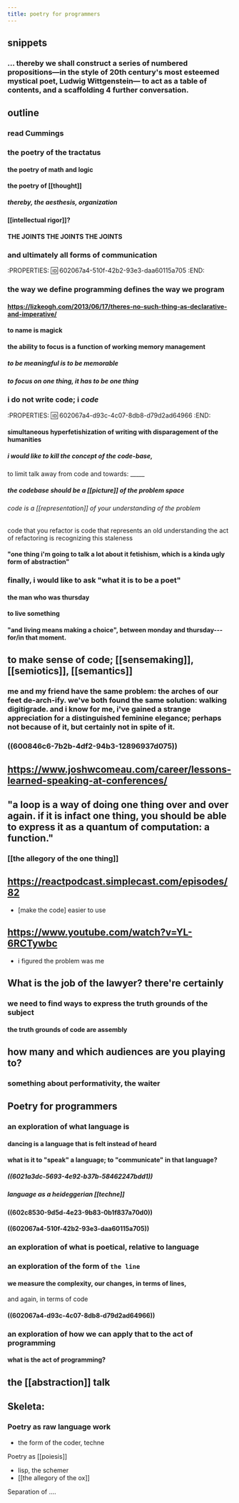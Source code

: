 ```yaml
---
title: poetry for programmers
---
```


## snippets
### ... thereby we shall construct a series of numbered propositions—in the style of 20th century's most esteemed mystical poet, Ludwig Wittgenstein— to act as a table of contents, and a scaffolding 4 further conversation.
## outline
### read Cummings
### the poetry of the tractatus
#### the poetry of math and logic
#### the poetry of [[thought]]
##### thereby, the aesthesis, organization
#### [[intellectual rigor]]?
#### THE JOINTS THE JOINTS THE JOINTS
### and ultimately all forms of communication
:PROPERTIES:
:id: 602067a4-510f-42b2-93e3-daa60115a705
:END:
### the way we define programming defines the way we program
#### https://lizkeogh.com/2013/06/17/theres-no-such-thing-as-declarative-and-imperative/
#### to name is magick
#### the ability to focus is a function of working memory management
##### to be meaningful is to be memorable
##### to focus on one thing, it has to be one thing
### i do not write code; i *code*
:PROPERTIES:
:id: 602067a4-d93c-4c07-8db8-d79d2ad64966
:END:
#### simultaneous hyperfetishization of writing with disparagement of the humanities
##### i would like to kill the concept of the code-base, 
to limit talk away from code and towards: _____
##### the codebase should be a [[picture]] of the problem space
###### code is a [[representation]] of your understanding of the problem
code that you refactor is code that represents an old understanding
the act of refactoring is recognizing this staleness
#### "one thing i'm going to talk a lot about it fetishism, which is a kinda ugly form of abstraction"
### finally, i would like to ask "what it is to be a poet"
#### the man who was thursday
#### to live something
#### "and living means making a choice", between monday and thursday---for/in that moment.
## to make sense of code; [[sensemaking]], [[semiotics]], [[semantics]]
### me and my friend have the same problem: the arches of our feet de-arch-ify. we've both found the same solution: walking digitigrade. and i know for me, i've gained a strange appreciation for a distinguished feminine elegance; perhaps not because of it, but certainly not in spite of it.
### ((600846c6-7b2b-4df2-94b3-12896937d075))
## https://www.joshwcomeau.com/career/lessons-learned-speaking-at-conferences/
## "a loop is a way of doing one thing over and over again. if it is infact one thing, you should be able to express it as a quantum of computation: a function."
### [[the allegory of the one thing]]
## https://reactpodcast.simplecast.com/episodes/82
- [make the code] easier to use
## https://www.youtube.com/watch?v=YL-6RCTywbc
- i figured the problem was me
## What is the job of the lawyer? there're certainly
### we need to find ways to express the truth grounds of the subject
#### the truth grounds of code are assembly
## how many and which audiences are you playing to?
### something about performativity, the waiter
## Poetry for programmers
### an exploration of what language is
#### dancing is a language that is felt instead of heard
#### what is it to "speak" a language; to "communicate" in that language?
##### ((6021a3dc-5693-4e92-b37b-58462247bdd1))
##### language as a heideggerian [[techne]]
#### ((602c8530-9d5d-4e23-9b83-0b1f837a70d0))
#### ((602067a4-510f-42b2-93e3-daa60115a705))
### an exploration of what is poetical, relative to language
### an exploration of the form of `the line`
#### we measure the complexity, our changes, in terms of lines,
and again, in terms of code
#### ((602067a4-d93c-4c07-8db8-d79d2ad64966))
### an exploration of how we can apply that to the act of programming
#### what is the act of programming?
## the [[abstraction]] talk
## Skeleta:
### Poetry as raw language work
- the form of the coder, techne

Poetry as [[poiesis]] 
- lisp, the schemer
- [[the allegory of the ox]]

Separation of ....
